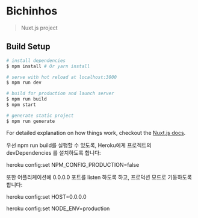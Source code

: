 # Bichinhos

> Nuxt.js project

## Build Setup

``` bash
# install dependencies
$ npm install # Or yarn install

# serve with hot reload at localhost:3000
$ npm run dev

# build for production and launch server
$ npm run build
$ npm start

# generate static project
$ npm run generate
```

For detailed explanation on how things work, checkout the [Nuxt.js docs](https://github.com/nuxt/nuxt.js).

우선 npm run build를 실행할 수 있도록, Heroku에게 프로젝트의 devDependencies 를 설치하도록 합니다:


heroku config:set NPM_CONFIG_PRODUCTION=false

또한 어플리케이션에 0.0.0.0 포트를 listen 하도록 하고, 프로덕션 모드로 기동하도록 합니다:


heroku config:set HOST=0.0.0.0

heroku config:set NODE_ENV=production
